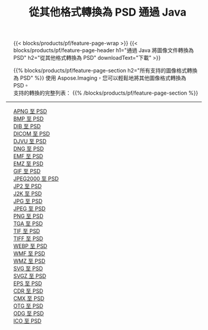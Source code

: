 ﻿---
title: 從其他格式轉換為 PSD 通過 Java 
weight: 3920
url: /zh-hant/java/conversion/to/psd 
lang: zh-hant
langdirlevel: 2
locales: zh-hans,ja,it,ru,de,es,fr,nl,id,lt,pl,pt,vi,tr,ko,zh-hant,ar,hi,th,sv,cs,uk,he
description: 使用 Aspose.Imaging，您可以輕鬆地將其他格式轉換為 PSD
---

{{< blocks/products/pf/feature-page-wrap >}}
{{< blocks/products/pf/feature-page-header h1="通過 Java 將圖像文件轉換為 PSD" h2="從其他格式轉換為 PSD" downloadText="下載" >}}


{{% blocks/products/pf/feature-page-section  h2="所有支持的圖像格式轉換為 PSD" %}}
使用 Aspose.Imaging，您可以輕鬆地將其他圖像格式轉換為 PSD。
<br/>
支持的轉換的完整列表：
{{% /blocks/products/pf/feature-page-section %}}
<div class="container-fluid productfamilypage bg-gray">
    <div class="convertypes bg-gray agp-content section">
        <div class="container">
		<hr style="margin-left:-20px;"/>
		<div class="row other-converters">
		    <div class='col-md-2 other-converter remove-lp remove-rp'><a href="/imaging/zh-hant/java/conversion/apng-to-psd" >APNG 至 PSD</a></div>
<div class='col-md-2 other-converter remove-lp remove-rp'><a href="/imaging/zh-hant/java/conversion/bmp-to-psd" >BMP 至 PSD</a></div>
<div class='col-md-2 other-converter remove-lp remove-rp'><a href="/imaging/zh-hant/java/conversion/dib-to-psd" >DIB 至 PSD</a></div>
<div class='col-md-2 other-converter remove-lp remove-rp'><a href="/imaging/zh-hant/java/conversion/dicom-to-psd" >DICOM 至 PSD</a></div>
<div class='col-md-2 other-converter remove-lp remove-rp'><a href="/imaging/zh-hant/java/conversion/djvu-to-psd" >DJVU 至 PSD</a></div>
<div class='col-md-2 other-converter remove-lp remove-rp'><a href="/imaging/zh-hant/java/conversion/dng-to-psd" >DNG 至 PSD</a></div>
<div class='col-md-2 other-converter remove-lp remove-rp'><a href="/imaging/zh-hant/java/conversion/emf-to-psd" >EMF 至 PSD</a></div>
<div class='col-md-2 other-converter remove-lp remove-rp'><a href="/imaging/zh-hant/java/conversion/emz-to-psd" >EMZ 至 PSD</a></div>
<div class='col-md-2 other-converter remove-lp remove-rp'><a href="/imaging/zh-hant/java/conversion/gif-to-psd" >GIF 至 PSD</a></div>
<div class='col-md-2 other-converter remove-lp remove-rp'><a href="/imaging/zh-hant/java/conversion/jpeg2000-to-psd" >JPEG2000 至 PSD</a></div>
<div class='col-md-2 other-converter remove-lp remove-rp'><a href="/imaging/zh-hant/java/conversion/jp2-to-psd" >JP2 至 PSD</a></div>
<div class='col-md-2 other-converter remove-lp remove-rp'><a href="/imaging/zh-hant/java/conversion/j2k-to-psd" >J2K 至 PSD</a></div>
<div class='col-md-2 other-converter remove-lp remove-rp'><a href="/imaging/zh-hant/java/conversion/jpg-to-psd" >JPG 至 PSD</a></div>
<div class='col-md-2 other-converter remove-lp remove-rp'><a href="/imaging/zh-hant/java/conversion/jpeg-to-psd" >JPEG 至 PSD</a></div>
<div class='col-md-2 other-converter remove-lp remove-rp'><a href="/imaging/zh-hant/java/conversion/png-to-psd" >PNG 至 PSD</a></div>
<div class='col-md-2 other-converter remove-lp remove-rp'><a href="/imaging/zh-hant/java/conversion/tga-to-psd" >TGA 至 PSD</a></div>
<div class='col-md-2 other-converter remove-lp remove-rp'><a href="/imaging/zh-hant/java/conversion/tif-to-psd" >TIF 至 PSD</a></div>
<div class='col-md-2 other-converter remove-lp remove-rp'><a href="/imaging/zh-hant/java/conversion/tiff-to-psd" >TIFF 至 PSD</a></div>
<div class='col-md-2 other-converter remove-lp remove-rp'><a href="/imaging/zh-hant/java/conversion/webp-to-psd" >WEBP 至 PSD</a></div>
<div class='col-md-2 other-converter remove-lp remove-rp'><a href="/imaging/zh-hant/java/conversion/wmf-to-psd" >WMF 至 PSD</a></div>
<div class='col-md-2 other-converter remove-lp remove-rp'><a href="/imaging/zh-hant/java/conversion/wmz-to-psd" >WMZ 至 PSD</a></div>
<div class='col-md-2 other-converter remove-lp remove-rp'><a href="/imaging/zh-hant/java/conversion/svg-to-psd" >SVG 至 PSD</a></div>
<div class='col-md-2 other-converter remove-lp remove-rp'><a href="/imaging/zh-hant/java/conversion/svgz-to-psd" >SVGZ 至 PSD</a></div>
<div class='col-md-2 other-converter remove-lp remove-rp'><a href="/imaging/zh-hant/java/conversion/eps-to-psd" >EPS 至 PSD</a></div>
<div class='col-md-2 other-converter remove-lp remove-rp'><a href="/imaging/zh-hant/java/conversion/cdr-to-psd" >CDR 至 PSD</a></div>
<div class='col-md-2 other-converter remove-lp remove-rp'><a href="/imaging/zh-hant/java/conversion/cmx-to-psd" >CMX 至 PSD</a></div>
<div class='col-md-2 other-converter remove-lp remove-rp'><a href="/imaging/zh-hant/java/conversion/otg-to-psd" >OTG 至 PSD</a></div>
<div class='col-md-2 other-converter remove-lp remove-rp'><a href="/imaging/zh-hant/java/conversion/odg-to-psd" >ODG 至 PSD</a></div>
<div class='col-md-2 other-converter remove-lp remove-rp'><a href="/imaging/zh-hant/java/conversion/ico-to-psd" >ICO 至 PSD</a></div>
                </div>
        </div>
    </div>
</div>
<br/>

